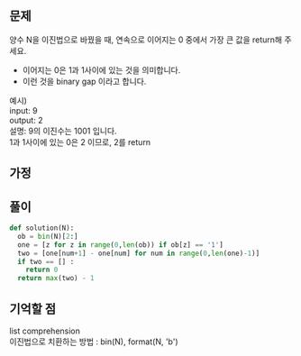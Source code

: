
## 문제  
양수 N을 이진법으로 바꿨을 때, 연속으로 이어지는 0 중에서 가장 큰 값을 return해 주세요.  
  
- 이어지는 0은 1과 1사이에 있는 것을 의미합니다.  
- 이런 것을 binary gap 이라고 합니다.  

예시)  
input: 9  
output: 2  
설명: 9의 이진수는 1001 입니다.   
1과 1사이에 있는 0은 2 이므로, 2를 return  

## 가정 


## 풀이
```python
def solution(N):
  ob = bin(N)[2:]
  one = [z for z in range(0,len(ob)) if ob[z] == '1']
  two = [one[num+1] - one[num] for num in range(0,len(one)-1)]
  if two == [] :
    return 0
  return max(two) - 1
```

## 기억할 점
list comprehension  
이진법으로 치환하는 방법 : bin(N), format(N, 'b')  
